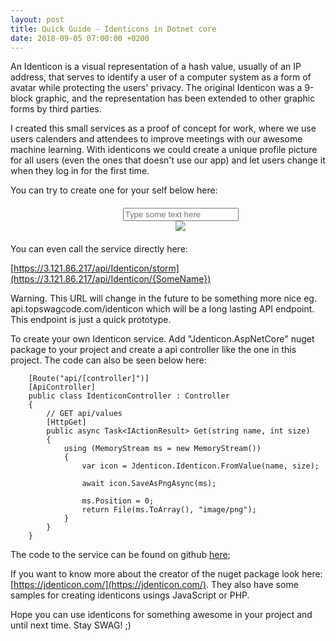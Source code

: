 ```yaml
---
layout: post
title: Quick Guide - Identicons in Dotnet core
date: 2018-09-05 07:00:00 +0200
---
```


An Identicon is a visual representation of a hash value, usually of an IP address, that serves to identify a user of a computer system as a form of avatar while protecting the users' privacy. The original Identicon was a 9-block graphic, and the representation has been extended to other graphic forms by third parties.

I created this small services as a proof of concept for work, where we use users calenders and attendees to improve meetings with our awesome machine learning. With identicons we could create a unique profile picture for all users (even the ones that doesn't use our app) and let users change it when they log in for the first time.

You can try to create one for your self below here:

<div style="width:100%;align: center;text-align:  center; margin: 20px;">

<input id="inputSrc" placeholder="Type some text here" type="text" oninput="myFunction()"/>
<br/>

<img id="identiconImg" src="http://3.121.86.217/api/Identicon/storm">


<script> 
function myFunction(){
    var link = "http://3.121.86.217/api/Identicon/";
    var after = "&size=200";
    document.getElementById('identiconImg').src = link+document.getElementById('inputSrc').value;
} 
</script>

</div>
You can even call the service directly here:

[https://3.121.86.217/api/Identicon/storm](https://3.121.86.217/api/Identicon/{SomeName})

Warning. This URL will change in the future to be something more nice eg. api.topswagcode.com/identicon which will be a long lasting API endpoint. This endpoint is just a quick prototype.

To create your own Identicon service. Add "Jdenticon.AspNetCore" nuget package to your project and create a api controller like the one in this project. The code can also be seen below here:

```
    [Route("api/[controller]")]
    [ApiController]
    public class IdenticonController : Controller
    {
        // GET api/values
        [HttpGet]
        public async Task<IActionResult> Get(string name, int size)
        {
            using (MemoryStream ms = new MemoryStream())
            {
                var icon = Jdenticon.Identicon.FromValue(name, size);

                await icon.SaveAsPngAsync(ms);

                ms.Position = 0;
                return File(ms.ToArray(), "image/png");
            }
        }
    }
```

The code to the service can be found on github [here](https://github.com/topswagcode/TopSwagCode.WebApi.Identicon);

If you want to know more about the creator of the nuget package look here: [https://jdenticon.com/](https://jdenticon.com/).
They also have some samples for creating identicons usings JavaScript or PHP.

Hope you can use identicons for something awesome in your project and until next time. Stay SWAG! ;)